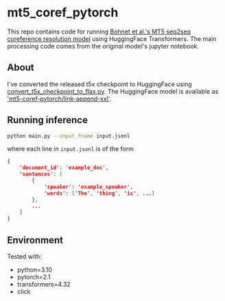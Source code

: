# mt5_coref_pytorch

This repo contains code for running [Bohnet et al.'s MT5 seq2seq coreference resolution model](https://github.com/google-research/google-research/tree/master/coref_mt5#coreference-resolution-through-a-seq2seq-transition-based-system) using HuggingFace Transformers. The main processing code comes from the original model's jupyter notebook.

## About 

I've converted the released t5x checkpoint to HuggingFace using [convert_t5x_checkpoint_to_flax.py](https://github.com/huggingface/transformers/blob/main/src/transformers/models/t5/convert_t5x_checkpoint_to_flax.py). The HuggingFace model is available as ['mt5-coref-pytorch/link-append-xxl'](https://huggingface.co/mt5-coref-pytorch/link-append-xxl).

## Running inference

```bash
python main.py --input_fname input.jsonl
```

where each line in `input.jsonl` is of the form
```json
{
    'document_id': 'example_doc',
    'sentences': [
        {
            'speaker': 'example_speaker',
            'words': ['The', 'thing', 'is', ...]
        },
        ...
    ]
}
```

## Environment

Tested with:

* python=3.10
* pytorch=2.1
* transformers=4.32
* click
